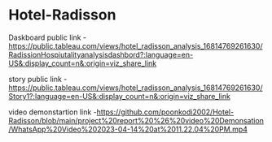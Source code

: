 # Hotel-Radisson


Daskboard public link - https://public.tableau.com/views/hotel_radisson_analysis_16814769261630/RadissionHospiutalityanalysisdashbord?:language=en-US&:display_count=n&:origin=viz_share_link

story public link - https://public.tableau.com/views/hotel_radisson_analysis_16814769261630/Story1?:language=en-US&:display_count=n&:origin=viz_share_link

video demonstartion link -https://github.com/poonkodi2002/Hotel-Radisson/blob/main/project%20report%20%26%20video%20Demonsation/WhatsApp%20Video%202023-04-14%20at%2011.22.04%20PM.mp4

